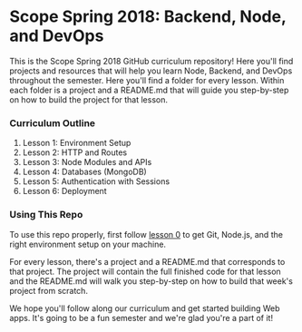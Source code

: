 # Scope Spring 2018: Backend, Node, and DevOps

This is the Scope Spring 2018 GitHub curriculum repository! Here you'll find projects and resources that will help you learn Node, Backend, and DevOps throughout the semester. Here you'll find a folder for every lesson. Within each folder is a project and a README.md that will guide you step-by-step on how to build the project for that lesson.

### Curriculum Outline
1. Lesson 1: Environment Setup
2. Lesson 2: HTTP and Routes
3. Lesson 3: Node Modules and APIs
4. Lesson 4: Databases (MongoDB)
5. Lesson 5: Authentication with Sessions
6. Lesson 6: Deployment

### Using This Repo
To use this repo properly, first follow [lesson 0](lesson-0/README.md) to get Git, Node.js, and the right environment setup on your machine.

For every lesson, there's a project and a README.md that corresponds to that project. The project will contain the full finished code for that lesson and the README.md will walk you step-by-step on how to build that week's project from scratch.

We hope you'll follow along our curriculum and get started building Web apps. It's going to be a fun semester and we're glad you're a part of it!